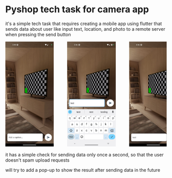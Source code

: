 # Pyshop tech task for camera app

it's a simple tech task that requires creating a mobile app using flutter that sends data about user like input text, location, and photo to a remote server when pressing the send button

<pre>
<img src="assets/home_screen.jpg" width="30%" alt="Home screen">     <img src="assets/keyboard.jpg" width="30%" alt="Keyboard up">     <img src="assets/filled_textfield.jpg" width="30%" alt="Filled textfield">     <img src="assets/button_pressed.jpg" width="30%" alt="Button pressed">
</pre>

it has a simple check for sending data only once a second, so that the user doesn't spam upload requests

will try to add a pop-up to show the result after sending data in the future
